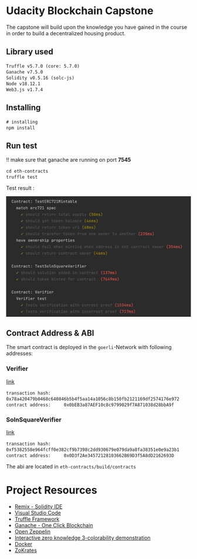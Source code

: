 # Udacity Blockchain Capstone

The capstone will build upon the knowledge you have gained in the course in order to build a decentralized housing product. 

## Library used
```
Truffle v5.7.0 (core: 5.7.0)
Ganache v7.5.0
Solidity v0.5.16 (solc-js)
Node v18.12.1
Web3.js v1.7.4
```

## Installing

```
# installing
npm install
```


## Run test 
!! make sure that ganache are running on port **7545**
```
cd eth-contracts
truffle test
```

Test result : 

![test_result.png](images%2Ftest_result.png)


## Contract Address & ABI
The smart contract is deployed in the `goerli`-Network with following addresses:

### Verifier
[link](https://goerli.etherscan.io/address/0x0bEB3a87AEF10c8c9799029f7A871038d28bbA9f)
```
transaction hash:     0x78a420479b0468c640846b5b4f5aa14a1056c8b150fb2121169df2574176e972
contract address:     0x0bEB3a87AEF10c8c9799029f7A871038d28bbA9f
```

### SolnSquareVerifier
[link](https://goerli.etherscan.io/address/0x0D3f2Ae34572128103662B69D3f5A8dD2162693D)
```
transaction hash:     0xf5382558e964fcff0e382cf9b7398c2dd930679e079da9a8fa38351e0e9a23b1
contract address:     0x0D3f2Ae34572128103662B69D3f5A8dD2162693D
```

The abi are located in `eth-contracts/build/contracts`

# Project Resources

* [Remix - Solidity IDE](https://remix.ethereum.org/)
* [Visual Studio Code](https://code.visualstudio.com/)
* [Truffle Framework](https://truffleframework.com/)
* [Ganache - One Click Blockchain](https://truffleframework.com/ganache)
* [Open Zeppelin ](https://openzeppelin.org/)
* [Interactive zero knowledge 3-colorability demonstration](http://web.mit.edu/~ezyang/Public/graph/svg.html)
* [Docker](https://docs.docker.com/install/)
* [ZoKrates](https://github.com/Zokrates/ZoKrates)
